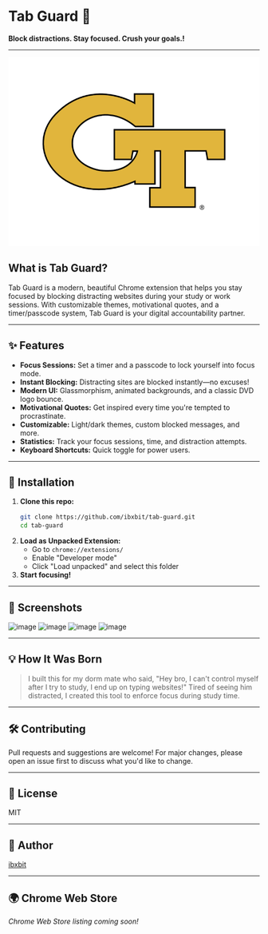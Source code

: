 # Tab Guard 🔐

**Block distractions. Stay focused. Crush your goals.!**

--- 

![Tab Guard Logo](assets/tab-guard-logo.png)

## What is Tab Guard?
Tab Guard is a modern, beautiful Chrome extension that helps you stay focused by blocking distracting websites during your study or work sessions. With customizable themes, motivational quotes, and a timer/passcode system, Tab Guard is your digital accountability partner.
 
---  

## ✨ Features 
- **Focus Sessions:** Set a timer and a passcode to lock yourself into focus mode.
- **Instant Blocking:** Distracting sites are blocked instantly—no excuses! 
- **Modern UI:** Glassmorphism, animated backgrounds, and a classic DVD logo bounce.
- **Motivational Quotes:** Get inspired every time you're tempted to procrastinate.
- **Customizable:** Light/dark themes, custom blocked messages, and more.
- **Statistics:** Track your focus sessions, time, and distraction attempts.
- **Keyboard Shortcuts:** Quick toggle for power users.
 
---
 
## 🚀 Installation
1. **Clone this repo:**
   ```bash
   git clone https://github.com/ibxbit/tab-guard.git
   cd tab-guard
   ```
2. **Load as Unpacked Extension:**
   - Go to `chrome://extensions/`
   - Enable "Developer mode"
   - Click "Load unpacked" and select this folder
3. **Start focusing!**

---

## 📸 Screenshots
![image](https://github.com/user-attachments/assets/d269cbd9-06c6-4d85-9636-560894b2640a)
![image](https://github.com/user-attachments/assets/e1bd22b3-7dbb-46cf-97c1-4cc4371e3e4e)
![image](https://github.com/user-attachments/assets/ca94637d-2216-4274-9c1f-cb78446b0737)
![image](https://github.com/user-attachments/assets/dcd55868-e5d7-4c89-a6cb-915745d6d231)



---

## 💡 How It Was Born
> I built this for my dorm mate who said, "Hey bro, I can't control myself after I try to study, I end up on typing websites!" Tired of seeing him distracted, I created this tool to enforce focus during study time.

---

## 🛠️ Contributing 
Pull requests and suggestions are welcome! For major changes, please open an issue first to discuss what you'd like to change.

---

## 📄 License
MIT

---

## 👤 Author
[ibxbit](https://github.com/ibxbit)

---

## 🌍 Chrome Web Store
_Chrome Web Store listing coming soon!_

